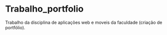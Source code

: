 # Trabalho_portfolio
Trabalho da disciplina de aplicações web e moveis da faculdade (criação de portfólio).
